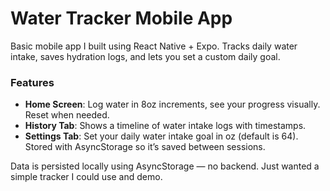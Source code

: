 # Water Tracker Mobile App

Basic mobile app I built using React Native + Expo. Tracks daily water intake, saves hydration logs, and lets you set a custom daily goal.

### Features
- **Home Screen**: Log water in 8oz increments, see your progress visually. Reset when needed.
- **History Tab**: Shows a timeline of water intake logs with timestamps.
- **Settings Tab**: Set your daily water intake goal in oz (default is 64). Stored with AsyncStorage so it’s saved between sessions.

Data is persisted locally using AsyncStorage — no backend. Just wanted a simple tracker I could use and demo.
